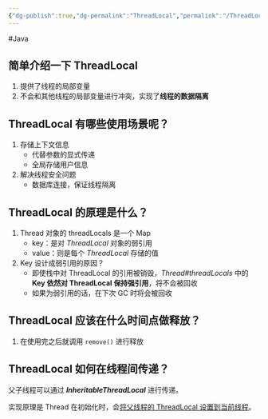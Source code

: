```yaml
---
{"dg-publish":true,"dg-permalink":"ThreadLocal","permalink":"/ThreadLocal/"}
---
```



#Java 

## 简单介绍一下 ThreadLocal

1. 提供了线程的局部变量
2. 不会和其他线程的局部变量进行冲突，实现了**线程的数据隔离**

## ThreadLocal 有哪些使用场景呢？

1. 存储上下文信息
	- 代替参数的显式传递
	- 全局存储用户信息
2. 解决线程安全问题
	- 数据库连接，保证线程隔离

## ThreadLocal 的原理是什么？

1. Thread 对象的 threadLocals 是一个 Map
	- key：是对 *ThreadLocal* 对象的弱引用
	- value：则是每个 *ThreadLocal* 存储的值
2. Key 设计成弱引用的原因？
	- 即使栈中对 ThreadLocal 的引用被销毁，*Thread#threadLocals* 中的 **Key 依然对 ThreadLocal 保持强引用**，将不会被回收
	- 如果为弱引用的话，在下次 GC 时将会被回收

## ThreadLocal 应该在什么时间点做释放？

1. 在使用完之后就调用 `remove()` 进行释放

## ThreadLocal 如何在线程间传递？

父子线程可以通过 ***InheritableThreadLocal*** 进行传递。

实现原理是 Thread 在初始化时，会[将父线程的 ThreadLocal 设置到当前线程](https://github.com/openjdk-mirror/jdk/blob/jdk8u/jdk8u/master/src/share/classes/java/lang/Thread.java#L415-L417)。